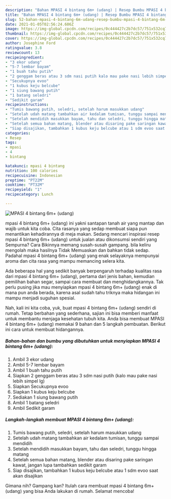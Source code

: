 ```yaml
---
description: "Bahan MPASI 4 bintang 6m+ (udang) | Resep Bumbu MPASI 4 bintang 6m+ (udang) Yang Bisa Manjain Lidah"
title: "Bahan MPASI 4 bintang 6m+ (udang) | Resep Bumbu MPASI 4 bintang 6m+ (udang) Yang Bisa Manjain Lidah"
slug: 52-bahan-mpasi-4-bintang-6m-udang-resep-bumbu-mpasi-4-bintang-6m-udang-yang-bisa-manjain-lidah
date: 2021-01-05T02:56:24.606Z
image: https://img-global.cpcdn.com/recipes/0c444427c2b7dc57/751x532cq70/mpasi-4-bintang-6m-udang-foto-resep-utama.jpg
thumbnail: https://img-global.cpcdn.com/recipes/0c444427c2b7dc57/751x532cq70/mpasi-4-bintang-6m-udang-foto-resep-utama.jpg
cover: https://img-global.cpcdn.com/recipes/0c444427c2b7dc57/751x532cq70/mpasi-4-bintang-6m-udang-foto-resep-utama.jpg
author: Josephine Ford
ratingvalue: 3.8
reviewcount: 13
recipeingredient:
- "3 ekor udang"
- "5-7 lembar bayam"
- "1 buah tahu putih"
- "2 genggam beras atau 3 sdm nasi putih kalo mau pake nasi lebih simpel lg"
- "Secukupnya evoo"
- "1 kubus keju belcube"
- "1 siung bawang putih"
- "1 batang seledri"
- "Sedikit garam"
recipeinstructions:
- "Tumis bawang putih, seledri, setelah harum masukkan udang"
- "Setelah udah matang tambahkan air kedalam tumisan, tunggu sampai mendidih"
- "Setelah mendidih masukkan bayam, tahu dan seledri, tunggu hingga matang"
- "Setelah semua bahan matang, blender atau disaring pake saringan kawat, jangan lupa tambahkan sedikit garam"
- "Siap disajikan, tambahkan 1 kubus keju belcube atau 1 sdm evoo saat akan disajikan"
categories:
- Resep
tags:
- mpasi
- 4
- bintang

katakunci: mpasi 4 bintang 
nutrition: 100 calories
recipecuisine: Indonesian
preptime: "PT22M"
cooktime: "PT32M"
recipeyield: "1"
recipecategory: Lunch

---
```



![MPASI 4 bintang 6m+ (udang)](https://img-global.cpcdn.com/recipes/0c444427c2b7dc57/751x532cq70/mpasi-4-bintang-6m-udang-foto-resep-utama.jpg)


mpasi 4 bintang 6m+ (udang) ini yakni santapan tanah air yang mantap dan wajib untuk kita coba. Cita rasanya yang sedap membuat siapa pun menantikan kehadirannya di meja makan.
Sedang mencari inspirasi resep mpasi 4 bintang 6m+ (udang) untuk jualan atau dikonsumsi sendiri yang Sempurna? Cara Bikinnya memang susah-susah gampang. bila keliru mengolah maka hasilnya Tidak Memuaskan dan bahkan tidak sedap. Padahal mpasi 4 bintang 6m+ (udang) yang enak selayaknya mempunyai aroma dan cita rasa yang mampu memancing selera kita.

Ada beberapa hal yang sedikit banyak berpengaruh terhadap kualitas rasa dari mpasi 4 bintang 6m+ (udang), pertama dari jenis bahan, kemudian pemilihan bahan segar, sampai cara membuat dan menghidangkannya. Tak perlu pusing jika mau menyiapkan mpasi 4 bintang 6m+ (udang) enak di mana pun anda berada, karena asal sudah tahu triknya maka hidangan ini mampu menjadi suguhan spesial.




Nah, kali ini kita coba, yuk, buat mpasi 4 bintang 6m+ (udang) sendiri di rumah. Tetap berbahan yang sederhana, sajian ini bisa memberi manfaat untuk membantu menjaga kesehatan tubuh kita. Anda bisa membuat MPASI 4 bintang 6m+ (udang) memakai 9 bahan dan 5 langkah pembuatan. Berikut ini cara untuk membuat hidangannya.

<!--inarticleads1-->

##### Bahan-bahan dan bumbu yang dibutuhkan untuk menyiapkan MPASI 4 bintang 6m+ (udang):

1. Ambil 3 ekor udang
1. Ambil 5-7 lembar bayam
1. Ambil 1 buah tahu putih
1. Siapkan 2 genggam beras atau 3 sdm nasi putih (kalo mau pake nasi lebih simpel lg)
1. Siapkan Secukupnya evoo
1. Siapkan 1 kubus keju belcube
1. Sediakan 1 siung bawang putih
1. Ambil 1 batang seledri
1. Ambil Sedikit garam




<!--inarticleads2-->

##### Langkah-langkah membuat MPASI 4 bintang 6m+ (udang):

1. Tumis bawang putih, seledri, setelah harum masukkan udang
1. Setelah udah matang tambahkan air kedalam tumisan, tunggu sampai mendidih
1. Setelah mendidih masukkan bayam, tahu dan seledri, tunggu hingga matang
1. Setelah semua bahan matang, blender atau disaring pake saringan kawat, jangan lupa tambahkan sedikit garam
1. Siap disajikan, tambahkan 1 kubus keju belcube atau 1 sdm evoo saat akan disajikan




Gimana nih? Gampang kan? Itulah cara membuat mpasi 4 bintang 6m+ (udang) yang bisa Anda lakukan di rumah. Selamat mencoba!
